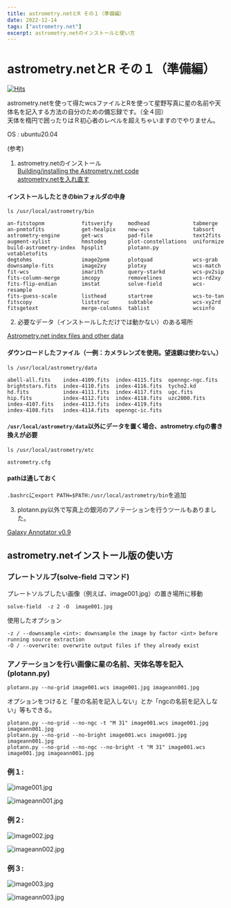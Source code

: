 ```yaml
---
title: astrometry.netとR その１（準備編）
date: 2022-12-14
tags: ["astrometry.net"]
excerpt: astrometry.netのインストールと使い方
---
```


# astrometry.netとR その１（準備編）

[![Hits](https://hits.seeyoufarm.com/api/count/incr/badge.svg?url=https%3A%2F%2Fgitpress.io%2F%40statrstart%2Fastrometrynet01&count_bg=%2379C83D&title_bg=%23555555&icon=&icon_color=%23E7E7E7&title=hits&edge_flat=false)](https://hits.seeyoufarm.com) 

astrometry.netを使って得たwcsファイルとRを使って星野写真に星の名前や天体名を記入する方法の自分のための備忘録です。（全４回）  
天体を楕円で囲ったりはＲ初心者のレベルを超えちゃいますのでやりません。

OS : ubuntu20.04

(参考)  

1. astrometry.netのインストール  
[Building/installing the Astrometry.net code](http://astrometry.net/doc/build.html#build)    
[astrometry.netを入れ直す](https://nekomeshi312.livedoor.blog/archives/7704100.html)  

#### インストールしたときのbinフォルダの中身

```
ls /usr/local/astrometry/bin

an-fitstopnm            fitsverify     modhead              tabmerge
an-pnmtofits            get-healpix    new-wcs              tabsort
astrometry-engine       get-wcs        pad-file             text2fits
augment-xylist          hmstodeg       plot-constellations  uniformize
build-astrometry-index  hpsplit        plotann.py           votabletofits
degtohms                image2pnm      plotquad             wcs-grab
downsample-fits         image2xy       plotxy               wcs-match
fit-wcs                 imarith        query-starkd         wcs-pv2sip
fits-column-merge       imcopy         removelines          wcs-rd2xy
fits-flip-endian        imstat         solve-field          wcs-resample
fits-guess-scale        listhead       startree             wcs-to-tan
fitscopy                liststruc      subtable             wcs-xy2rd
fitsgetext              merge-columns  tablist              wcsinfo
```

2. 必要なデータ（インストールしただけでは動かない）のある場所  

[Astrometry.net index files and other data](http://data.astrometry.net/)  

#### ダウンロードしたファイル（一例：カメラレンズを使用。望遠鏡は使わない。）

```
ls /usr/local/astrometry/data

abell-all.fits    index-4109.fits  index-4115.fits  openngc-ngc.fits
brightstars.fits  index-4110.fits  index-4116.fits  tycho2.kd
hd.fits           index-4111.fits  index-4117.fits  ugc.fits
hip.fits          index-4112.fits  index-4118.fits  uzc2000.fits
index-4107.fits   index-4113.fits  index-4119.fits
index-4108.fits   index-4114.fits  openngc-ic.fits
```

#### `/usr/local/astrometry/data`以外にデータを置く場合、astrometry.cfgの書き換えが必要

```
ls /usr/local/astrometry/etc

astrometry.cfg
```

#### pathは通しておく

`.bashrc`に`export PATH=$PATH:/usr/local/astrometry/bin`を追加

3. plotann.py以外で写真上の銀河のアノテーションを行うツールもありました。

[Galaxy Annotator v0.9](https://github.com/rnanba/GalaxyAnnotator#readme)  

## astrometry.netインストール版の使い方

### プレートソルブ(solve-field コマンド)

プレートソルブしたい画像（例えば、image001.jpg）の置き場所に移動

```
solve-field  -z 2 -O  image001.jpg
```

使用したオプション  

` -z / --downsample <int>: downsample the image by factor <int> before running source extraction `  
` -O / --overwrite: overwrite output files if they already exist `  

### アノテーションを行い画像に星の名前、天体名等を記入(plotann.py)

```
plotann.py --no-grid image001.wcs image001.jpg imageann001.jpg
```

オプションをつけると「星の名前を記入しない」とか「ngcの名前を記入しない」等もできる。

```
plotann.py --no-grid --no-ngc -t "M 31" image001.wcs image001.jpg imageann001.jpg
plotann.py --no-grid --no-bright image001.wcs image001.jpg imageann001.jpg
plotann.py --no-grid --no-ngc --no-bright -t "M 31" image001.wcs image001.jpg imageann001.jpg
```

### 例１: 

![image001.jpg](https://raw.githubusercontent.com/statrstart/statrstart.github.com/master/source/images/image001.jpg)

![imageann001.jpg](https://raw.githubusercontent.com/statrstart/statrstart.github.com/master/source/images/imageann001.jpg)


### 例２: 

![image002.jpg](https://raw.githubusercontent.com/statrstart/statrstart.github.com/master/source/images/image002.jpg)

![imageann002.jpg](https://raw.githubusercontent.com/statrstart/statrstart.github.com/master/source/images/imageann002.jpg)


### 例３: 

![image003.jpg](https://raw.githubusercontent.com/statrstart/statrstart.github.com/master/source/images/image003.jpg)

![imageann003.jpg](https://raw.githubusercontent.com/statrstart/statrstart.github.com/master/source/images/imageann003.jpg)

